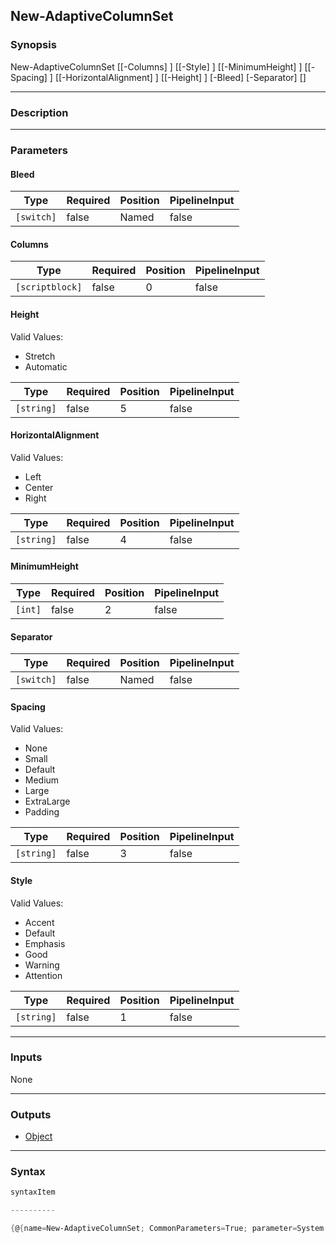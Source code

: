 New-AdaptiveColumnSet
---------------------




### Synopsis

New-AdaptiveColumnSet [[-Columns] <scriptblock>] [[-Style] <string>] [[-MinimumHeight] <int>] [[-Spacing] <string>] [[-HorizontalAlignment] <string>] [[-Height] <string>] [-Bleed] [-Separator] [<CommonParameters>]




---


### Description


---


### Parameters
#### **Bleed**




|Type      |Required|Position|PipelineInput|
|----------|--------|--------|-------------|
|`[switch]`|false   |Named   |false        |



#### **Columns**




|Type           |Required|Position|PipelineInput|
|---------------|--------|--------|-------------|
|`[scriptblock]`|false   |0       |false        |



#### **Height**

Valid Values:

* Stretch
* Automatic






|Type      |Required|Position|PipelineInput|
|----------|--------|--------|-------------|
|`[string]`|false   |5       |false        |



#### **HorizontalAlignment**

Valid Values:

* Left
* Center
* Right






|Type      |Required|Position|PipelineInput|
|----------|--------|--------|-------------|
|`[string]`|false   |4       |false        |



#### **MinimumHeight**




|Type   |Required|Position|PipelineInput|
|-------|--------|--------|-------------|
|`[int]`|false   |2       |false        |



#### **Separator**




|Type      |Required|Position|PipelineInput|
|----------|--------|--------|-------------|
|`[switch]`|false   |Named   |false        |



#### **Spacing**

Valid Values:

* None
* Small
* Default
* Medium
* Large
* ExtraLarge
* Padding






|Type      |Required|Position|PipelineInput|
|----------|--------|--------|-------------|
|`[string]`|false   |3       |false        |



#### **Style**

Valid Values:

* Accent
* Default
* Emphasis
* Good
* Warning
* Attention






|Type      |Required|Position|PipelineInput|
|----------|--------|--------|-------------|
|`[string]`|false   |1       |false        |





---


### Inputs
None




---


### Outputs
* [Object](https://learn.microsoft.com/en-us/dotnet/api/System.Object)






---


### Syntax
```PowerShell
syntaxItem
```
```PowerShell
----------
```
```PowerShell
{@{name=New-AdaptiveColumnSet; CommonParameters=True; parameter=System.Object[]}}
```
